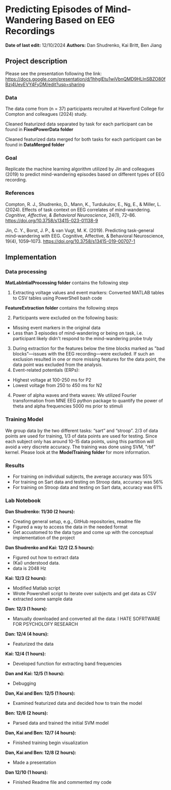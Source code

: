 # Predicting Episodes of Mind-Wandering Based on EEG Recordings
**Date of last edit:** 12/10/2024
**Authors:** Dan Shudrenko, Kai Britt, Ben Jiang 

## Project description
Please see the presentation following the link: https://docs.google.com/presentation/d/1hhglEtu1wiVbnQMD9HLInSBZO80fBzj4UeyEVY4FyDM/edit?usp=sharing
### Data
The data come from (n = 37) participants recruited at Haverford College for Compton and colleagues (2024) study.

Cleaned featurized data separated by task for each participant can be found in **FixedPowerData folder**

Cleaned featurized data merged for both tasks for each participant can be found in **DataMerged folder**
### Goal
Replicate the machine learning algorithm utilized by Jin and colleagues (2019) to predict mind-wandering episodes based on different types of EEG recording. 
### References
Compton, R. J., Shudrenko, D., Mann, K., Turdukulov, E., Ng, E., & Miller, L. (2024). Effects of task context on EEG correlates of mind-wandering. _Cognitive, Affective, & Behavioral Neuroscience_, 24(1), 72–86. https://doi.org/10.3758/s13415-023-01138-9

Jin, C. Y., Borst, J. P., & van Vugt, M. K. (2019). Predicting task-general mind-wandering with EEG. Cognitive, Affective, & Behavioral Neuroscience, 19(4), 1059–1073. https://doi.org/10.3758/s13415-019-00707-1
## Implementation
### Data processing
**MatLabIntialProcessing folder** contains the following step
1. Extracting voltage values and event markers:
Converted MATLAB tables to CSV tables using PowerShell bash code

**FeatureExtraction folder** contains the following steps

2. Participants were excluded on the following basis:
- Missing event markers in the original data
- Less than 3 episodes of mind-wandering or being on task, i.e. participant likely didn't respond to the mind-wandering probe truly
3. During extraction for the features below the time blocks marked as "bad blocks"—issues with the EEG recording—were excluded. If such an exclusion resulted in one or more missing features for the data point, the data point was excluded from the analysis. 
4. Event-related potentials (ERPs): 
- Highest voltage at 100-250 ms for P2
- Lowest voltage from 250 to 450 ms for N2
4. Power of alpha waves and theta waves:
We utilized Fourier transformation from MNE EEG python package to quantify the power of theta and alpha frequencies 5000 ms prior to stimuli
### Training Model
We group data by the two different tasks: “sart” and “stroop”. 2/3 of data points are used for training, 1/3 of data points are used for testing. Since each subject only has around 10-15 data points, using this partition will avoid a very discrete accuracy. The training was done using SVM, "rbf" kernel. Please look at the **ModelTraining folder** for more information. 
### Results
- For training on individual subjects, the average accuracy was 55%
- For training on Sart data and testing on Stroop data, accuracy was 56%
- For training on Stroop data and testing on Sart data, accuracy was 61%

### Lab Notebook
**Dan Shudrenko: 11/30 (2 hours):**
- Creating general setup, e.g., GitHub repositories, readme file 
- Figured a way to access the data in the needed format
- Get accustomed to the data type and come up with the conceptual implementation of the project

**Dan Shudrenko and Kai: 12/2 (2.5 hours):**
- Figured out how to extract data
- (Kai) understood data.
- data is 2048 Hz

**Kai: 12/3 (2 hours):**
- Modified Matlab script
- Wrote Powershell script to iterate over subjects and get data as CSV 
- extracted some sample data

**Dan: 12/3 (1 hours):**
- Manually downloaded and converted all the data: I HATE SOFRTWARE FOR PSYCHOLOFY RESEARCH

**Dan: 12/4 (4 hours):**
- Featurized the data

**Kai: 12/4 (1 hours):**
- Developed function for extracting band frequencies

**Dan and Kai: 12/5 (1 hours):**
- Debugging

**Dan, Kai and Ben: 12/5 (1 hours):**
- Examined featurized data and decided how to train the model

**Ben: 12/6 (2 hours):**
- Parsed data and trained the initial SVM model

**Dan, Kai and Ben: 12/7 (4 hours):**
- Finished training begin visualization

**Dan, Kai and Ben: 12/8 (2 hours):**
- Made a presentation

**Dan 12/10 (1 hours):**
- Finished Readme file and commented my code
